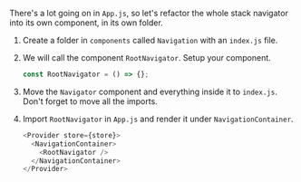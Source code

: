 There's a lot going on in `App.js`, so let's refactor the whole stack navigator into its own component, in its own folder.

1. Create a folder in `components` called `Navigation` with an `index.js` file.

2. We will call the component `RootNavigator`. Setup your component.

   ```javascript
   const RootNavigator = () => {};
   ```

3. Move the `Navigator` component and everything inside it to `index.js`. Don't forget to move all the imports.

4. Import `RootNavigator` in `App.js` and render it under `NavigationContainer`.

   ```javascript
   <Provider store={store}>
     <NavigationContainer>
       <RootNavigator />
     </NavigationContainer>
   </Provider>
   ```
